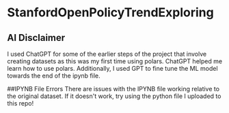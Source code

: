 # StanfordOpenPolicyTrendExploring


## AI Disclaimer
I used ChatGPT for some of the earlier steps of the project that involve creating datasets as this was my first time using polars. ChatGPT helped me learn how to use polars. Additionally, I used GPT to fine tune the ML model towards the end of the ipynb file.

##IPYNB File Errors
There are issues with the IPYNB file working relative to the original dataset. If it doesn't work, try using the python file I uploaded to this repo!
